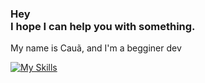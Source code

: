 <div>
  <h3 style="text-alight: center;">
    Hey <br> I hope I can help you with something.
  </h3>
</div>

My name is Cauã, and I'm a
begginer dev

[![My Skills](https://skillicons.dev/icons?i=js,html,css,linkedin,discord)](https://skillicons.dev)
